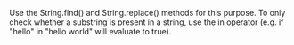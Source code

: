 Use the String.find() and String.replace() methods for this purpose. To only check whether a substring is present in a string, use the in operator (e.g. if "hello" in "hello world" will evaluate to true).
